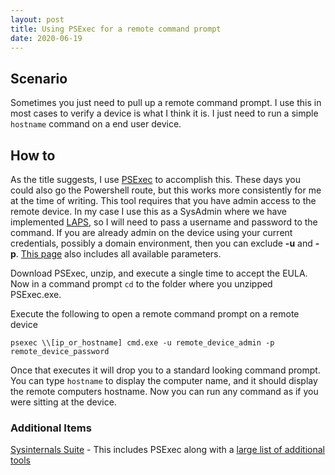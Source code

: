 ```yaml
---
layout: post
title: Using PSExec for a remote command prompt
date: 2020-06-19
---
```


## Scenario
Sometimes you just need to pull up a remote command prompt.  I use this in most cases to verify a device is what I think it is.  I just need to run a simple ``hostname`` command on a end user device.  
  
## How to
As the title suggests, I use [PSExec](https://docs.microsoft.com/en-us/sysinternals/downloads/psexec) to accomplish this.  These days you could also go the Powershell route, but this works more consistently for me at the time of writing. 
This tool requires that you have admin access to the remote device.  In my case I use this as a SysAdmin where we have implemented [LAPS](https://www.microsoft.com/en-us/download/details.aspx?id=46899), so I will need to pass a username and password to the command. 
If you are already admin on the device using your current credentials, possibly a domain environment, then you can exclude **-u** and **-p**. [This page](https://docs.microsoft.com/en-us/sysinternals/downloads/psexec) also includes all available parameters.  
  
Download PSExec, unzip, and execute a single time to accept the EULA. Now in a command prompt ``cd`` to the folder where you unzipped PSExec.exe.  
  
Execute the following to open a remote command prompt on a remote device
```
psexec \\[ip_or_hostname] cmd.exe -u remote_device_admin -p remote_device_password
```  
  
Once that executes it will drop you to a standard looking command prompt.  You can type ``hostname`` to display the computer name, and it should display the remote computers hostname. Now you can run any command as if you were sitting at the device.  
  
### Additional Items

[Sysinternals Suite](https://download.sysinternals.com/files/SysinternalsSuite.zip) - This includes PSExec along with a [large list of additional tools](https://docs.microsoft.com/en-us/sysinternals/downloads/)
